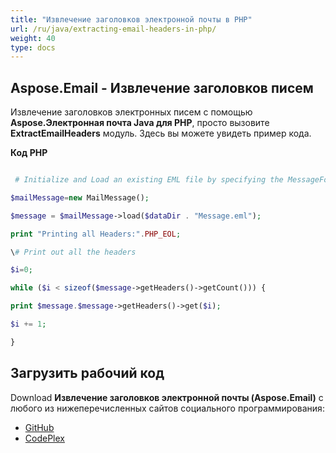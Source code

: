 ```yaml
---
title: "Извлечение заголовков электронной почты в PHP"
url: /ru/java/extracting-email-headers-in-php/
weight: 40
type: docs
---
```


## **Aspose.Email - Извлечение заголовков писем**
Извлечение заголовков электронных писем с помощью **Aspose.Электронная почта Java для PHP**, просто вызовите **ExtractEmailHeaders** модуль. Здесь вы можете увидеть пример кода.

**Код PHP**

``` php

 # Initialize and Load an existing EML file by specifying the MessageFormat

$mailMessage=new MailMessage();

$message = $mailMessage->load($dataDir . "Message.eml");

print "Printing all Headers:".PHP_EOL;

\# Print out all the headers

$i=0;

while ($i < sizeof($message->getHeaders()->getCount())) {

print $message.$message->getHeaders()->get($i);

$i += 1;

}

```
## **Загрузить рабочий код**
Download **Извлечение заголовков электронной почты (Aspose.Email)** с любого из нижеперечисленных сайтов социального программирования:

- [GitHub](https://github.com/aspose-email/Aspose.Email-for-Java/blob/master/Plugins/Aspose_Email_Java_for_PHP/src/aspose/email/ProgrammingEmail/ExtractEmailHeaders.php)
- [CodePlex](https://archive.codeplex.com/?p=asposeemailjavaphp#src/aspose/email/ProgrammingEmail/ExtractEmailHeaders.php)
